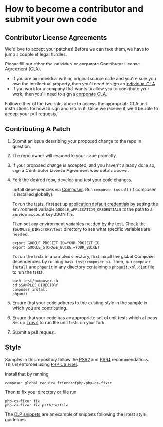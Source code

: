 # How to become a contributor and submit your own code

## Contributor License Agreements

We'd love to accept your patches! Before we can take them, we
have to jump a couple of legal hurdles.

Please fill out either the individual or corporate Contributor License Agreement
(CLA).

  * If you are an individual writing original source code and you're sure you
    own the intellectual property, then you'll need to sign an
    [individual CLA](https://developers.google.com/open-source/cla/individual).
  * If you work for a company that wants to allow you to contribute your work,
    then you'll need to sign a
    [corporate CLA](https://developers.google.com/open-source/cla/corporate).

Follow either of the two links above to access the appropriate CLA and
instructions for how to sign and return it. Once we receive it, we'll be able to
accept your pull requests.

## Contributing A Patch

1. Submit an issue describing your proposed change to the repo in question.
1. The repo owner will respond to your issue promptly.
1. If your proposed change is accepted, and you haven't already done so, sign a
   Contributor License Agreement (see details above).
1. Fork the desired repo, develop and test your code changes.

   Install dependencies via [Composer](http://getcomposer.org/doc/00-intro.md).
   Run `composer install` (if composer is installed globally).

   To run the tests, first set up [application default
   credentials](https://cloud.google.com/docs/authentication/getting-started)
   by setting the environment variable `GOOGLE_APPLICATION_CREDENTIALS` to the
   path to a service account key JSON file.

   Then set any environment variables needed by the test. Check the
   `$SAMPLES_DIRECTORY/test` directory to see what specific variables are needed.
   ```
   export GOOGLE_PROJECT_ID=YOUR_PROJECT_ID
   export GOOGLE_STORAGE_BUCKET=YOUR_BUCKET
   ```

   To run the tests in a samples directory, first install the global Composer
   dependencies by running `bash test/composer.sh`. Then, run `composer install`
   and `phpunit` in any directory containing a `phpunit.xml.dist` file to run
   the tests.
   ```
   bash test/composer.sh
   cd $SAMPLES_DIRECTORY
   composer install
   phpunit
   ```

1. Ensure that your code adheres to the existing style in the sample to which
   you are contributing.
1. Ensure that your code has an appropriate set of unit tests which all pass.
   Set up [Travis](./TRAVIS.md) to run the unit tests on your fork.
1. Submit a pull request.

## Style

Samples in this repository follow the [PSR2][psr2] and [PSR4][psr4]
recommendations. This is enforced using [PHP CS Fixer][php-cs-fixer].

Install that by running

```
composer global require friendsofphp/php-cs-fixer
```

Then to fix your directory or file run 

```
php-cs-fixer fix .
php-cs-fixer fix path/to/file
```

The [DLP snippets](https://github.com/GoogleCloudPlatform/php-docs-samples/tree/master/dlp) are an example of snippets following the latest style guidelines.

[psr2]: http://www.php-fig.org/psr/psr-2/
[psr4]: http://www.php-fig.org/psr/psr-4/
[php-cs-fixer]: https://github.com/FriendsOfPHP/PHP-CS-Fixer
